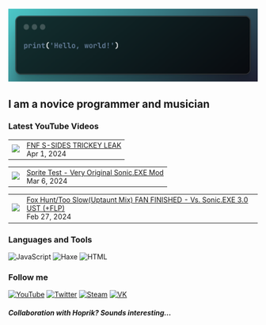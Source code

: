 [![Header](https://github.com/Nyan33/Nyan33/blob/main/assets/header.png)](https://www.youtube.com/channel/UCV-am5JX65zCBZZCsX4Fm2w)

## I am a novice programmer and musician

### Latest YouTube Videos
<!-- BLOG-POST-LIST:START --><table><tr><td><a href="https://www.youtube.com/watch?v=HoPCBJjd8BM"><img width="140px" src="https://i.ytimg.com/vi/HoPCBJjd8BM/mqdefault.jpg"></a></td>
<td><a href="https://www.youtube.com/watch?v=HoPCBJjd8BM">FNF S-SIDES TRICKEY LEAK</a><br/>Apr 1, 2024</td></tr></table>
<table><tr><td><a href="https://www.youtube.com/watch?v=BziWRRM6DFg"><img width="140px" src="https://i.ytimg.com/vi/BziWRRM6DFg/mqdefault.jpg"></a></td>
<td><a href="https://www.youtube.com/watch?v=BziWRRM6DFg">Sprite Test - Very Original Sonic.EXE Mod</a><br/>Mar 6, 2024</td></tr></table>
<table><tr><td><a href="https://www.youtube.com/watch?v=MLjdXIdJs-w"><img width="140px" src="https://i.ytimg.com/vi/MLjdXIdJs-w/mqdefault.jpg"></a></td>
<td><a href="https://www.youtube.com/watch?v=MLjdXIdJs-w">Fox Hunt/Too Slow&lpar;Uptaunt Mix&rpar; FAN FINISHED - Vs. Sonic.EXE 3.0 UST &lpar;+FLP&rpar;</a><br/>Feb 27, 2024</td></tr></table>
<!-- BLOG-POST-LIST:END -->

### Languages and Tools
![JavaScript](https://img.shields.io/badge/-JavaScript-0B1216?style=for-the-badge&logo=JavaScript)
![Haxe](https://img.shields.io/badge/-Haxe-0B1216?style=for-the-badge&logo=Haxe)
![HTML](https://img.shields.io/badge/-HTML-0B1216?style=for-the-badge&logo=HTML5)

### Follow me
[![YouTube](https://img.shields.io/badge/-YouTube-0B1216?style=for-the-badge&logo=YouTube&logoColor=FF0038)](https://www.youtube.com/channel/UCV-am5JX65zCBZZCsX4Fm2w)
[![Twitter](https://img.shields.io/badge/-Twitter-0B1216?style=for-the-badge&logo=Twitter)](https://twitter.com/NyanBunBun1)
[![Steam](https://img.shields.io/badge/-Steam-0B1216?style=for-the-badge&logo=Steam)](https://steamcommunity.com/id/nyanbun/)
[![VK](https://img.shields.io/badge/-Vkontakte-0B1216?style=for-the-badge&logo=Vk&logoColor=1195F5)](https://vk.com/nyanbus)

##### Collaboration with Hoprik? Sounds interesting...